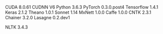 CUDA 8.0.61
CUDNN V6
Python 3.6.3
PyTorch 0.3.0.post4
Tensorflow 1.4.1
Keras 2.1.2
Theano 1.0.1
Sonnet 1.14
MxNett 1.0.0
Caffe 1.0.0
CNTK 2.3.1
Chainer 3.2.0
Lasagne 0.2.dev1

NLTK 3.4.3

